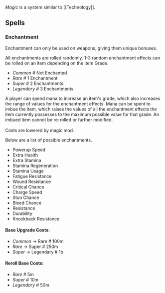 *Magic* is a system similar to [[Technology]].

## Spells ##
### Enchantment ##
Enchantment can only be used on weapons, giving them unique bonuses.

All enchantments are rolled randomly.
1-3 random enchantment effects can be rolled on an item depending on the item Grade.
* *Common* # Not Enchanted
* *Rare* # 1 Enchantment
* *Super* # 2 Enchantments
* *Legendary* # 3 Enchantments

A player can spend mana to increase an item's grade, which also increases the range of values for the enchantment effects.
Mana can be spent to imbue the item, which raises the values of all the enchantment effects the item currently possesses to the maximum possible value for that grade. An imbued item cannot be re-rolled or further modified.
<br><br>
Costs are lowered by magic mod.

Below are a list of possible enchantments.
* Powerup Speed
* Extra Health
* Extra Stamina
* Stamina Regeneration
* Stamina Usage
* Fatigue Resistance
* Wound Resistance
* Critical Chance
* Charge Speed
* Stun Chance
* Bleed Chance
* Resistance
* Durability
* Knockback Resistance

#### Base Upgrade Costs: ####
* *Common* -> Rare # 100m
* *Rare* -> Super # 250m
* *Super* -> Legendary # 1b

#### Reroll Base Costs: ####
* *Rare* # 5m
* *Super* # 10m
* *Legendary* # 50m
